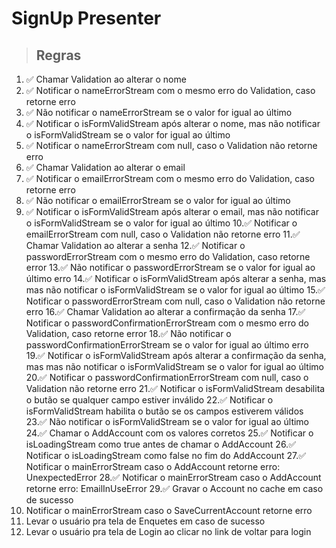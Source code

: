 # SignUp Presenter

> ## Regras
1. ✅ Chamar Validation ao alterar o nome
2. ✅ Notificar o nameErrorStream com o mesmo erro do Validation, caso retorne erro
3. ✅ Não notificar o nameErrorStream se o valor for igual ao último
4. ✅ Notificar o isFormValidStream após alterar o nome, mas não notificar o isFormValidStream se o valor for igual ao último
5. ✅ Notificar o nameErrorStream com null, caso o Validation não retorne erro
6. ✅ Chamar Validation ao alterar o email
7. ✅ Notificar o emailErrorStream com o mesmo erro do Validation, caso retorne erro
8. ✅ Não notificar o emailErrorStream se o valor for igual ao último
9. ✅ Notificar o isFormValidStream após alterar o email, mas não notificar o isFormValidStream se o valor for igual ao último
10.✅ Notificar o emailErrorStream com null, caso o Validation não retorne erro
11.✅ Chamar Validation ao alterar a senha
12.✅ Notificar o passwordErrorStream com o mesmo erro do Validation, caso retorne error
13.✅ Não notificar o passwordErrorStream se o valor for igual ao último erro
14.✅ Notificar o isFormValidStream após alterar a senha, mas mas não notificar o isFormValidStream se o valor for igual ao último
15.✅ Notificar o passwordErrorStream com null, caso o Validation não retorne erro
16.✅ Chamar Validation ao alterar a confirmação da senha
17.✅ Notificar o passwordConfirmationErrorStream com o mesmo erro do Validation, caso retorne error
18.✅ Não notificar o passwordConfirmationErrorStream se o valor for igual ao último erro
19.✅ Notificar o isFormValidStream após alterar a confirmação da senha, mas mas não notificar o isFormValidStream se o valor for igual ao último
20.✅ Notificar o passwordConfirmationErrorStream com null, caso o Validation não retorne erro
21.✅ Notificar o isFormValidStream desabilita o butão se qualquer campo estiver inválido
22.✅ Notificar o isFormValidStream habilita o butão se os campos estiverem válidos
23.✅ Não notificar o isFormValidStream se o valor for igual ao último
24.✅ Chamar o AddAccount com os valores corretos
25.✅ Notificar o isLoadingStream como true antes de chamar o AddAccount
26.✅ Notificar o isLoadingStream como false no fim do AddAccount
27.✅ Notificar o mainErrorStream caso o AddAccount retorne erro: UnexpectedError
28.✅ Notificar o mainErrorStream caso o AddAccount retorne erro: EmailInUseError
29.✅ Gravar o Account no cache em caso de sucesso
30. Notificar o mainErrorStream caso o SaveCurrentAccount retorne erro
31. Levar o usuário pra tela de Enquetes em caso de sucesso
32. Levar o usuário pra tela de Login ao clicar no link de voltar para login